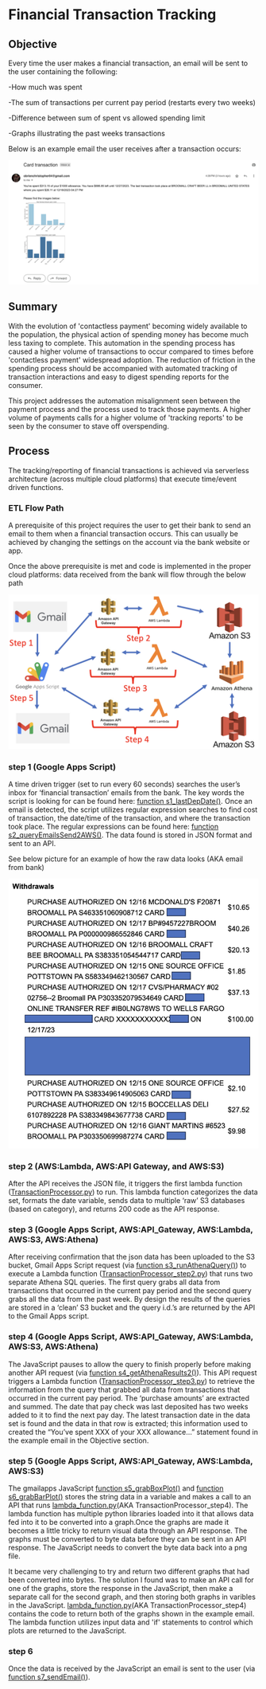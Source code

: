 # Financial Transaction Tracking

## Objective

Every time the user makes a financial transaction, an email will be sent to the user containing the following:

-How much was spent 

-The sum of transactions per current pay period (restarts every two weeks) 

-Difference between sum of spent vs allowed spending limit

-Graphs illustrating the past weeks transactions

Below is an example email the user receives after a transaction occurs: 

![alt text](https://github.com/cobrien2442/financial_transaction_tracking/blob/main/stor_/EndEmail.png?raw=true)

## Summary

With the evolution of 'contactless payment' becoming widely available to the population, the physical action of spending money has become much less taxing to complete. This automation in the spending process has caused a higher volume of transactions to occur compared to times before 'contactless payment' widespread adoption. The reduction of friction in the spending process should be accompanied with automated tracking of transaction interactions and easy to digest spending reports for the consumer. 

This project addresses the automation misalignment seen between the payment process and the process used to track those payments. A higher volume of payments calls for a higher volume of 'tracking reports' to be seen by the consumer to stave off overspending.

## Process 

The tracking/reporting of financial transactions is achieved via serverless architecture (across multiple cloud platforms) that execute time/event driven functions. 

### ETL Flow Path

A prerequisite of this project requires the user to get their bank to send an email to them when a financial transaction occurs. This can usually be achieved by changing the settings on the account via the bank website or app.

Once the above prerequisite is met and code is implemented in the proper cloud platforms: data received from the bank will flow through the below path

![alt text](https://github.com/cobrien2442/financial_transaction_tracking/blob/main/stor_/ETL_flow.png?raw=true)


### step 1 (Google Apps Script)

A time driven trigger (set to run every 60 seconds) searches the user’s inbox for ‘financial transaction’ emails from the bank. The key words the script is looking for can be found here: [function s1_lastDepDate()](https://github.com/cobrien2442/financial_transaction_tracking/blob/main/GmailApps.js). Once an email is detected, the script utilizes regular expression searches to find cost of transaction, the date/time of the transaction, and where the transaction took place. The regular expressions can be found here: [function s2_queryEmailsSend2AWS()](https://github.com/cobrien2442/financial_transaction_tracking/blob/main/GmailApps.js?). The data found is stored in JSON format and sent to an API. 

See below picture for an example of how the raw data looks (AKA email from bank)

![alt text](https://github.com/cobrien2442/financial_transaction_tracking/blob/main/stor_/bankData.png?raw=true)

### step 2 (AWS:Lambda, AWS:API Gateway, and AWS:S3)

After the API receives the JSON file, it triggers the first lambda function ([TransactionProcessor.py](https://github.com/cobrien2442/financial_transaction_tracking/blob/main/TransactionProcessor.py)) to run. This lambda function categorizes the data set, formats the date variable, sends data to multiple ‘raw’ S3 databases (based on category), and returns 200 code as the API response. 

### step 3 (Google Apps Script, AWS:API_Gateway, AWS:Lambda, AWS:S3, AWS:Athena)

After receiving confirmation that the json data has been uploaded to the S3 bucket, Gmail Apps Script request (via [function s3_runAthenaQuery()](https://github.com/cobrien2442/financial_transaction_tracking/blob/main/GmailApps.js)) to execute a Lambda function ([TransactionProcessor_step2.py](https://github.com/cobrien2442/financial_transaction_tracking/blob/main/TransactionProcessor_step2.py)) that runs two separate Athena SQL queries. The first query grabs all data from transactions that occurred in the current pay period and the second query grabs all the data from the past week. By design the results of the queries are stored in a ‘clean’ S3 bucket and the query i.d.’s are returned by the API to the Gmail Apps script.

### step 4 (Google Apps Script, AWS:API_Gateway, AWS:Lambda, AWS:S3, AWS:Athena)

The JavaScript pauses to allow the query to finish properly before making another API request (via [function s4_getAthenaResults2()](https://github.com/cobrien2442/financial_transaction_tracking/blob/main/GmailApps.js)). This API request triggers a Lambda function ([TransactionProcessor_step3.py](https://github.com/cobrien2442/financial_transaction_tracking/blob/main/TransactionProcessor_step3.py)) to retrieve the information from the query that grabbed all data from transactions that occurred in the current pay period. The ‘purchase amounts’ are extracted and summed. The date that pay check was last deposited has two weeks added to it to find the next pay day. The latest transaction date in the data set is found and the data in that row is extracted; this information used to created the “You’ve spent XXX of your XXX allowance…” statement found in the example email in the Objective section. 


### step 5 (Google Apps Script, AWS:API_Gateway, AWS:Lambda, AWS:S3)

The gmailapps JavaScript [function s5_grabBoxPlot()](https://github.com/cobrien2442/financial_transaction_tracking/blob/main/GmailApps.js) and [function s6_grabBarPlot()](https://github.com/cobrien2442/financial_transaction_tracking/blob/main/GmailApps.js) stores the string data in a variable and makes a call to an API that runs [lambda_function.py](https://github.com/cobrien2442/financial_transaction_tracking/blob/main/TransactionProcessor_step4/lambda_function.py)(AKA TransactionProcessor_step4). The lambda function has multiple python libraries loaded into it that allows data fed into it to be converted into a graph.Once the graphs are made it becomes a little tricky to return visual data through an API response. The graphs must be converted to byte data before they can be sent in an API response. The JavaScript needs to convert the byte data back into a png file.

It became very challenging to try and return two different graphs that had been converted into bytes. The solution I found was to make an API call for one of the graphs, store the response in the JavaScript, then make a separate call for the second graph, and then storing both graphs in  varibles in the JavaScript. [lambda_function.py](https://github.com/cobrien2442/financial_transaction_tracking/blob/main/TransactionProcessor_step4/lambda_function.py)(AKA TransactionProcessor_step4) contains the code to return both of the graphs shown in the example email. The lambda function utilizes input data and 'if' statements to control which plots are returned to the JavaScript.

### step 6
Once the data is received by the JavaScript an email is sent to the user (via [function s7_sendEmail()](https://github.com/cobrien2442/financial_transaction_tracking/blob/main/GmailApps.js)).